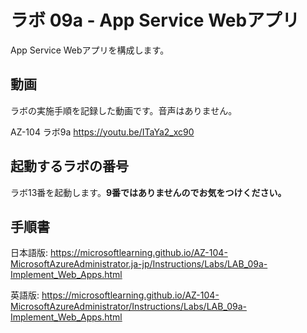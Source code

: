 # ラボ 09a - App Service Webアプリ

App Service Webアプリを構成します。

## 動画

ラボの実施手順を記録した動画です。音声はありません。

AZ-104 ラボ9a https://youtu.be/ITaYa2_xc90


## 起動するラボの番号

ラボ13番を起動します。**9番ではありませんのでお気をつけください。**

## 手順書

日本語版:
https://microsoftlearning.github.io/AZ-104-MicrosoftAzureAdministrator.ja-jp/Instructions/Labs/LAB_09a-Implement_Web_Apps.html

英語版:
https://microsoftlearning.github.io/AZ-104-MicrosoftAzureAdministrator/Instructions/Labs/LAB_09a-Implement_Web_Apps.html

